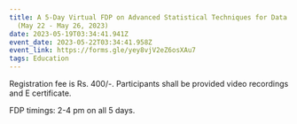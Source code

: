 ```yaml
---
title: A 5-Day Virtual FDP on Advanced Statistical Techniques for Data Analysis.
  (May 22 - May 26, 2023)
date: 2023-05-19T03:34:41.941Z
event_date: 2023-05-22T03:34:41.958Z
event_link: https://forms.gle/yey8vjV2eZ6osXAu7
tags: Education
---
```

Registration fee is Rs. 400/-.  Participants shall be provided video recordings and E certificate. 

FDP timings: 2-4 pm on all 5 days.